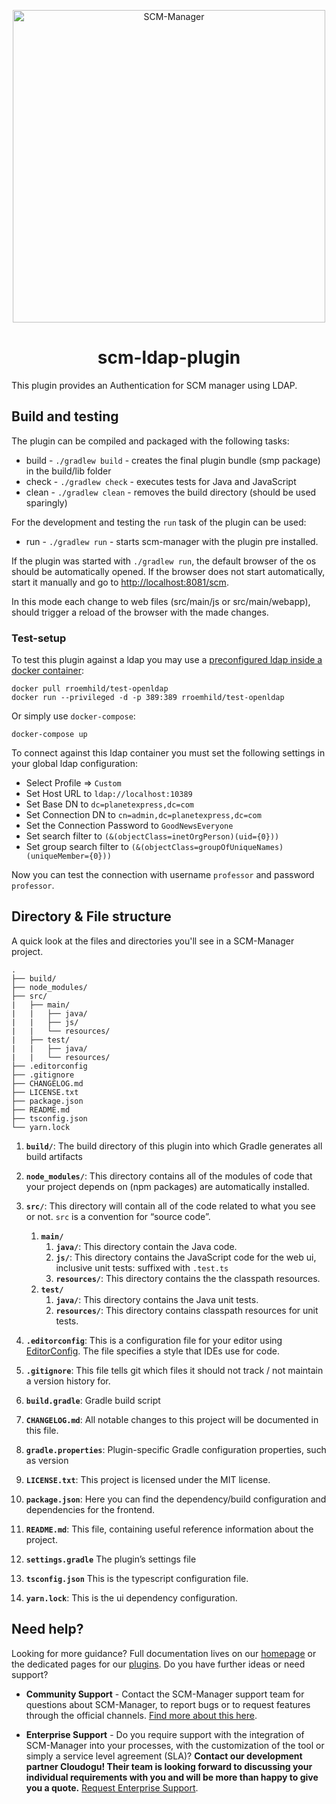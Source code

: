 <p align="center">
  <a href="https://www.scm-manager.org/">
    <img alt="SCM-Manager" src="https://download.scm-manager.org/images/logo/scm-manager_logo.png" width="500" />
  </a>
</p>
<h1 align="center">
  scm-ldap-plugin
</h1>

This plugin provides an Authentication for SCM manager using LDAP.

## Build and testing

The plugin can be compiled and packaged with the following tasks:

- build - `./gradlew build` - creates the final plugin bundle (smp package) in the build/lib folder
- check - `./gradlew check` - executes tests for Java and JavaScript
- clean - `./gradlew clean` - removes the build directory (should be used sparingly)

For the development and testing the `run` task of the plugin can be used:

- run - `./gradlew run` - starts scm-manager with the plugin pre installed.

If the plugin was started with `./gradlew run`, the default browser of the os should be automatically opened.
If the browser does not start automatically, start it manually and go to [http://localhost:8081/scm](http://localhost:8081/scm).

In this mode each change to web files (src/main/js or src/main/webapp), should trigger a reload of the browser with the made changes.

### Test-setup
To test this plugin against a ldap you may use a [preconfigured ldap inside a docker container](https://github.com/rroemhild/docker-test-openldap): 
```
docker pull rroemhild/test-openldap
docker run --privileged -d -p 389:389 rroemhild/test-openldap
```

Or simply use `docker-compose`:
```
docker-compose up
```

To connect against this ldap container you must set the following settings in your global ldap configuration:
* Select Profile => `Custom`
* Set Host URL to `ldap://localhost:10389`
* Set Base DN to `dc=planetexpress,dc=com`
* Set Connection DN to `cn=admin,dc=planetexpress,dc=com`
* Set the Connection Password to `GoodNewsEveryone`
* Set search filter to `(&(objectClass=inetOrgPerson)(uid={0}))`
* Set group search filter to `(&(objectClass=groupOfUniqueNames)(uniqueMember={0}))`

Now you can test the connection with username `professor` and password `professor`.

## Directory & File structure

A quick look at the files and directories you'll see in a SCM-Manager project.

    .
    ├── build/
    ├── node_modules/
    ├── src/
    |   ├── main/
    |   |   ├── java/
    |   |   ├── js/
    |   |   └── resources/
    |   ├── test/
    |   |   ├── java/
    |   |   └── resources/
    ├── .editorconfig
    ├── .gitignore
    ├── CHANGELOG.md
    ├── LICENSE.txt
    ├── package.json
    ├── README.md
    ├── tsconfig.json
    └── yarn.lock

1.  **`build/`**: The build directory of this plugin into which Gradle generates all build artifacts

2.  **`node_modules/`**: This directory contains all of the modules of code that your project depends on (npm packages) are automatically installed.

3.  **`src/`**: This directory will contain all of the code related to what you see or not. `src` is a convention for “source code”.

    1. **`main/`**
       1. **`java/`**: This directory contain the Java code.
       2. **`js/`**: This directory contains the JavaScript code for the web ui, inclusive unit tests: suffixed with `.test.ts`
       3. **`resources/`**: This directory contains the the classpath resources.
    2. **`test/`**
       1. **`java/`**: This directory contains the Java unit tests.
       2. **`resources/`**: This directory contains classpath resources for unit tests.

4.  **`.editorconfig`**: This is a configuration file for your editor using [EditorConfig](https://editorconfig.org/). The file specifies a style that IDEs use for code.

5.  **`.gitignore`**: This file tells git which files it should not track / not maintain a version history for.

6.  **`build.gradle`**: Gradle build script

7.  **`CHANGELOG.md`**: All notable changes to this project will be documented in this file.

8.  **`gradle.properties`**: Plugin-specific Gradle configuration properties, such as version

9.  **`LICENSE.txt`**: This project is licensed under the MIT license.

10.  **`package.json`**: Here you can find the dependency/build configuration and dependencies for the frontend.

11.  **`README.md`**: This file, containing useful reference information about the project.

12. **`settings.gradle`** The plugin’s settings file 

13. **`tsconfig.json`** This is the typescript configuration file.

14. **`yarn.lock`**: This is the ui dependency configuration.

## Need help?

Looking for more guidance? Full documentation lives on our [homepage](https://www.scm-manager.org/docs/) or the dedicated pages for our [plugins](https://www.scm-manager.org/plugins/). Do you have further ideas or need support?

- **Community Support** - Contact the SCM-Manager support team for questions about SCM-Manager, to report bugs or to request features through the official channels. [Find more about this here](https://www.scm-manager.org/support/).

- **Enterprise Support** - Do you require support with the integration of SCM-Manager into your processes, with the customization of the tool or simply a service level agreement (SLA)? **Contact our development partner Cloudogu! Their team is looking forward to discussing your individual requirements with you and will be more than happy to give you a quote.** [Request Enterprise Support](https://cloudogu.com/en/scm-manager-enterprise/).
